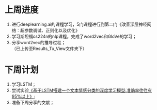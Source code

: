 # 上周进度
1. 进行deeplearning.ai的课程学习，5门课程进行到第二门《改善深层神经网络：超参数调试、正则化以及优化》
2. 学习斯坦福cs224n的nlp课程，完成了word2vec和GloVe的学习；
3. 分享word2vec的推导过程；  
（已上传至Results_To_View文件夹下）
 
# 下周计划
1. 学习LSTM；
2. 尝试实验[《基于LSTM搭建一个文本情感分类的深度学习模型:准确率往往有95%以上》](https://blog.csdn.net/u012871493/article/details/72782744);
3. 准备下周分享的文献；

